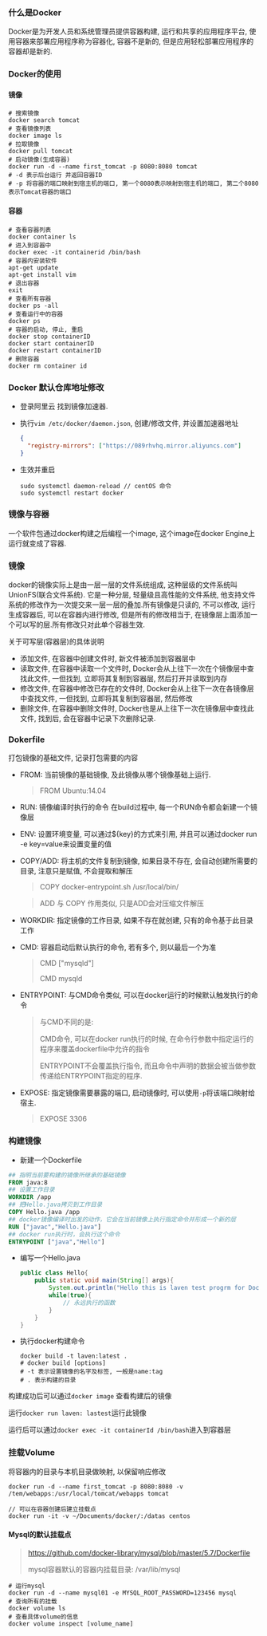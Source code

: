 ### 什么是Docker

Docker是为开发人员和系统管理员提供容器构建, 运行和共享的应用程序平台, 使用容器来部署应用程序称为容器化, 容器不是新的, 但是应用轻松部署应用程序的容器却是新的.

### Docker的使用

#### 镜像

```shell
# 搜索镜像
docker search tomcat
# 查看镜像列表
docker image ls
# 拉取镜像
docker pull tomcat
# 启动镜像(生成容器)
docker run -d --name first_tomcat -p 8080:8080 tomcat
# -d 表示后台运行 并返回容器ID
# -p 将容器的端口映射到宿主机的端口, 第一个8080表示映射到宿主机的端口, 第二个8080表示Tomcat容器的端口
```

#### 容器

```shell
# 查看容器列表
docker container ls
# 进入到容器中
docker exec -it containerid /bin/bash
# 容器内安装软件
apt-get update
apt-get install vim
# 退出容器
exit
# 查看所有容器
docker ps -all
# 查看运行中的容器
docker ps
# 容器的启动, 停止, 重启
docker stop containerID
docker start containerID
docker restart containerID
# 删除容器
docker rm container id
```

### Docker 默认仓库地址修改

* 登录阿里云 找到镜像加速器.

* 执行`vim /etc/docker/daemon.json`, 创建/修改文件, 并设置加速器地址

    ```json
    {
      "registry-mirrors": ["https://089rhvhq.mirror.aliyuncs.com"]
    }
    ```

* 生效并重启

     ```shell
    sudo systemctl daemon-reload // centOS 命令
    sudo systemctl restart docker
    ```

### 镜像与容器

一个软件包通过docker构建之后编程一个image, 这个image在docker Engine上运行就变成了容器.

### 镜像

docker的镜像实际上是由一层一层的文件系统组成, 这种层级的文件系统叫UnionFS(联合文件系统). 它是一种分层, 轻量级且高性能的文件系统, 他支持文件系统的修改作为一次提交来一层一层的叠加.所有镜像是只读的, 不可以修改, 运行生成容器后, 可以在容器内进行修改, 但是所有的修改相当于, 在镜像层上面添加一个可以写的层.所有修改只对此单个容器生效.

关于可写层(容器层)的具体说明

* 添加文件, 在容器中创建文件时, 新文件被添加到容器层中
* 读取文件, 在容器中读取一个文件时, Docker会从上往下一次在个镜像层中查找此文件, 一但找到, 立即将其复制到容器层, 然后打开并读取到内存
* 修改文件, 在容器中修改已存在的文件时, Docker会从上往下一次在各镜像层中查找文件, 一但找到, 立即将其复制到容器层, 然后修改
* 删除文件, 在容器中删除文件时, Docker也是从上往下一次在镜像层中查找此文件, 找到后, 会在容器中记录下次删除记录.

### Dokerfile

打包镜像的基础文件, 记录打包需要的内容

* FROM: 当前镜像的基础镜像, 及此镜像从哪个镜像基础上运行.

    > FROM Ubuntu:14.04

* RUN: 镜像编译时执行的命令 在build过程中, 每一个RUN命令都会新建一个镜像层

* ENV: 设置环境变量, 可以通过${key}的方式来引用, 并且可以通过docker run -e key=value来设置变量的值

* COPY/ADD: 将主机的文件复制到镜像, 如果目录不存在, 会自动创建所需要的目录, 注意只是赋值, 不会提取和解压

    >  COPY docker-entrypoint.sh /usr/local/bin/

    > ADD 与 COPY 作用类似, 只是ADD会对压缩文件解压

* WORKDIR: 指定镜像的工作目录, 如果不存在就创建, 只有的命令基于此目录工作

* CMD: 容器启动后默认执行的命令, 若有多个, 则以最后一个为准

    > CMD ["mysqld"]
    >
    > CMD mysqld

* ENTRYPOINT: 与CMD命令类似, 可以在docker运行的时候默认触发执行的命令

    > 与CMD不同的是:
    >
    > CMD命令, 可以在docker run执行的时候, 在命令行参数中指定运行的程序来覆盖dockerfile中允许的指令
    >
    > ENTRYPOINT不会覆盖执行指令, 而且命令中声明的数据会被当做参数传递给ENTRYPOINT指定的程序.

* EXPOSE: 指定镜像需要暴露的端口, 启动镜像时, 可以使用`-p`将该端口映射给宿主.

    > EXPOSE 3306

### 构建镜像

* 新建一个Dockerfile

``` dockerfile
## 指明当前要构建的镜像所继承的基础镜像 
FROM java:8 
## 设置工作目录 
WORKDIR /app 
## 把Hello.java拷贝到工作目录 
COPY Hello.java /app 
## docker镜像编译时出发的动作，它会在当前镜像上执行指定命令并形成一个新的层 
RUN ["javac","Hello.java"] 
## docker run执行时，会执行这个命令 
ENTRYPOINT ["java","Hello"]
```

* 编写一个Hello.java

    ```java
    public class Hello{
    	public static void main(String[] args){
    		System.out.println("Hello this is laven test progrm for DockerImage");
    		while(true){
    			// 永远执行的函数
    		}
    	}
    }
    ```

* 执行docker构建命令

    ```shell
    docker build -t laven:latest .
    # docker build [options] 
    # -t 表示设置镜像的名字及标签, 一般是name:tag
    # . 表示构建的目录
    ```

构建成功后可以通过`docker image` 查看构建后的镜像

运行`docker run laven: lastest`运行此镜像

运行后可以通过`docker exec -it containerId /bin/bash`进入到容器层

### 挂载Volume

将容器内的目录与本机目录做映射, 以保留响应修改

```shell
docker run -d --name first_tomcat -p 8080:8080 -v /tem/webapps:/usr/local/tomcat/webapps tomcat

// 可以在容器创建后建立挂载点
docker run -it -v ~/Documents/docker/:/datas centos
```

#### Mysql的默认挂载点

> https://github.com/docker-library/mysql/blob/master/5.7/Dockerfile
>
> mysql容器默认的容器内挂载目录: /var/lib/mysql

```shell
# 运行mysql
docker run -d --name mysql01 -e MYSQL_ROOT_PASSWORD=123456 mysql
# 查询所有的挂载
docker volume ls
# 查看具体volume的信息
docker volume inspect [volume_name]

```



